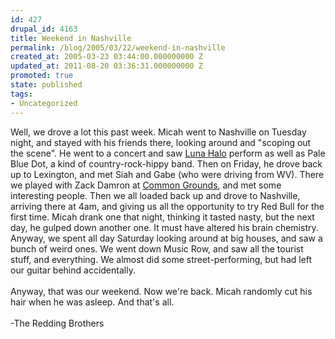 ```yaml
---
id: 427
drupal_id: 4163
title: Weekend in Nashville
permalink: /blog/2005/03/22/weekend-in-nashville
created_at: 2005-03-23 03:44:00.000000000 Z
updated_at: 2011-08-20 03:36:31.000000000 Z
promoted: true
state: published
tags:
- Uncategorized
---
```

Well, we drove a lot this past week. Micah went to Nashville on Tuesday night, and stayed with his friends there, looking around and "scoping out the scene". He went to a concert and saw <a href="http://www.lunahalo.com">Luna Halo</a> perform as well as Pale Blue Dot, a kind of country-rock-hippy band. Then on Friday, he drove back up to Lexington, and met Siah and Gabe (who were driving from WV). There we played with Zack Damron at <a href="http://www.commongroundsoflexington.com/">Common Grounds</a>, and met some interesting people. Then we all loaded back up and drove to Nashville, arriving there at 4am, and giving us all the opportunity to try Red Bull for the first time. Micah drank one that night, thinking it tasted nasty, but the next day, he gulped down another one. It must have altered his brain chemistry. Anyway, we spent all day Saturday looking around at big houses, and saw a bunch of weird ones. We went down Music Row, and saw all the tourist stuff, and everything. We almost did some street-performing, but had left our guitar behind accidentally.<br /><br />Anyway, that was our weekend. Now we're back. Micah randomly cut his hair when he was asleep. And that's all.<br /><br />-The Redding Brothers
